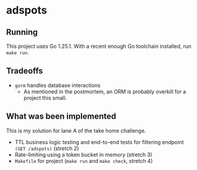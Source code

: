 # adspots


## Running

This project uses Go 1.25.1.
With a recent enough Go toolchain installed, run `make run`.

## Tradeoffs

- `gorm` handles database interactions
  - As mentioned in the postmortem, an ORM is probably overkill for a project this small.

## What was been implemented

This is my solution for lane A of the take home challenge.

- TTL business logic testing and end-to-end tests for filtering endpoint `(GET /adspots)`
  (stretch 2)
- Rate-limiting using a token bucket in memory (stretch 3)
- `Makefile` for project (`make run` and `make check`, stretch 4)
